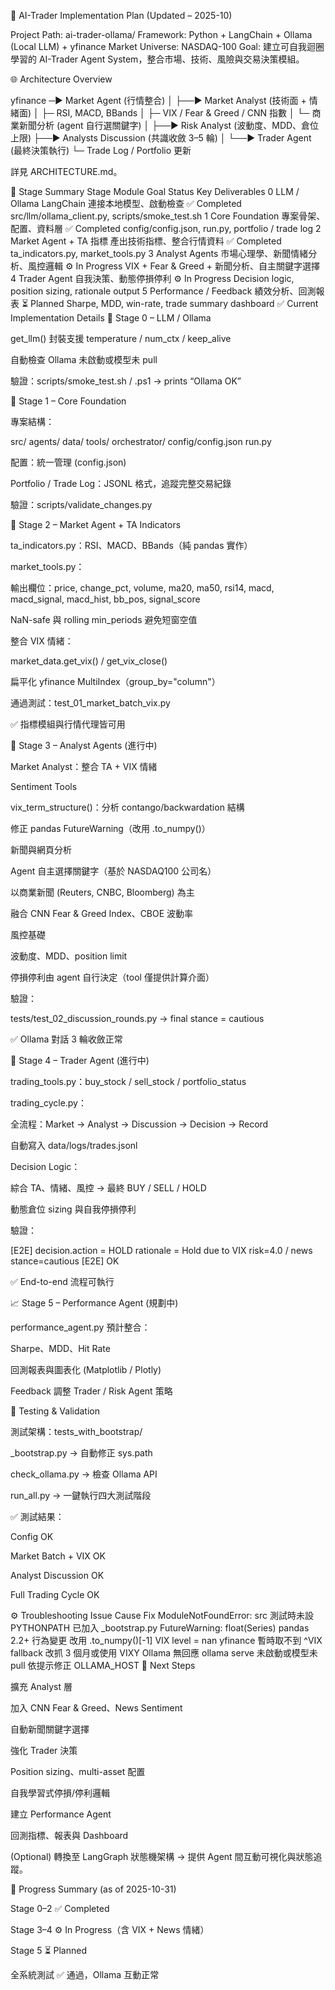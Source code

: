 🧠 AI-Trader Implementation Plan (Updated – 2025-10)

Project Path: ai-trader-ollama/
Framework: Python + LangChain + Ollama (Local LLM) + yfinance
Market Universe: NASDAQ-100
Goal: 建立可自我迴圈學習的 AI-Trader Agent System，整合市場、技術、風險與交易決策模組。

🌐 Architecture Overview

yfinance ─► Market Agent (行情整合)
│
├──► Market Analyst (技術面 + 情緒面)
│ ├─ RSI, MACD, BBands
│ ├─ VIX / Fear & Greed / CNN 指數
│ └─ 商業新聞分析 (agent 自行選關鍵字)
│
├──► Risk Analyst (波動度、MDD、倉位上限)
├──► Analysts Discussion (共識收斂 3–5 輪)
│
└──► Trader Agent (最終決策執行)
└─ Trade Log / Portfolio 更新

詳見 ARCHITECTURE.md。

🧩 Stage Summary
Stage	Module	Goal	Status	Key Deliverables
0	LLM / Ollama	LangChain 連接本地模型、啟動檢查	✅ Completed	src/llm/ollama_client.py, scripts/smoke_test.sh
1	Core Foundation	專案骨架、配置、資料層	✅ Completed	config/config.json, run.py, portfolio / trade log
2	Market Agent + TA 指標	產出技術指標、整合行情資料	✅ Completed	ta_indicators.py, market_tools.py
3	Analyst Agents	市場心理學、新聞情緒分析、風控邏輯	⚙️ In Progress	VIX + Fear & Greed + 新聞分析、自主關鍵字選擇
4	Trader Agent	自我決策、動態停損停利	⚙️ In Progress	Decision logic, position sizing, rationale output
5	Performance / Feedback	績效分析、回測報表	⏳ Planned	Sharpe, MDD, win-rate, trade summary dashboard
✅ Current Implementation Details
📘 Stage 0 – LLM / Ollama

get_llm() 封裝支援 temperature / num_ctx / keep_alive

自動檢查 Ollama 未啟動或模型未 pull

驗證：scripts/smoke_test.sh / .ps1 → prints “Ollama OK”

📗 Stage 1 – Core Foundation

專案結構：

src/
  agents/
  data/
  tools/
  orchestrator/
config/config.json
run.py


配置：統一管理 (config.json)

Portfolio / Trade Log：JSONL 格式，追蹤完整交易紀錄

驗證：scripts/validate_changes.py

📙 Stage 2 – Market Agent + TA Indicators

ta_indicators.py：RSI、MACD、BBands（純 pandas 實作）

market_tools.py：

輸出欄位：price, change_pct, volume, ma20, ma50, rsi14, macd, macd_signal, macd_hist, bb_pos, signal_score

NaN-safe 與 rolling min_periods 避免短窗空值

整合 VIX 情緒：

market_data.get_vix() / get_vix_close()

扁平化 yfinance MultiIndex（group_by="column"）

通過測試：test_01_market_batch_vix.py

✅ 指標模組與行情代理皆可用

📒 Stage 3 – Analyst Agents (進行中)

Market Analyst：整合 TA + VIX 情緒

Sentiment Tools

vix_term_structure()：分析 contango/backwardation 結構

修正 pandas FutureWarning（改用 .to_numpy()）

新聞與網頁分析

Agent 自主選擇關鍵字（基於 NASDAQ100 公司名）

以商業新聞 (Reuters, CNBC, Bloomberg) 為主

融合 CNN Fear & Greed Index、CBOE 波動率

風控基礎

波動度、MDD、position limit

停損停利由 agent 自行決定（tool 僅提供計算介面）

驗證：

tests/test_02_discussion_rounds.py → final stance = cautious

✅ Ollama 對話 3 輪收斂正常

📘 Stage 4 – Trader Agent (進行中)

trading_tools.py：buy_stock / sell_stock / portfolio_status

trading_cycle.py：

全流程：Market → Analyst → Discussion → Decision → Record

自動寫入 data/logs/trades.jsonl

Decision Logic：

綜合 TA、情緒、風控 → 最終 BUY / SELL / HOLD

動態倉位 sizing 與自我停損停利

驗證：

[E2E] decision.action = HOLD
rationale = Hold due to VIX risk=4.0 / news stance=cautious
[E2E] OK


✅ End-to-end 流程可執行

📈 Stage 5 – Performance Agent (規劃中)

performance_agent.py 預計整合：

Sharpe、MDD、Hit Rate

回測報表與圖表化 (Matplotlib / Plotly)

Feedback 調整 Trader / Risk Agent 策略

🧪 Testing & Validation

測試架構：tests_with_bootstrap/

_bootstrap.py → 自動修正 sys.path

check_ollama.py → 檢查 Ollama API

run_all.py → 一鍵執行四大測試階段

✅ 測試結果：

Config OK

Market Batch + VIX OK

Analyst Discussion OK

Full Trading Cycle OK

⚙️ Troubleshooting
Issue	Cause	Fix
ModuleNotFoundError: src	測試時未設 PYTHONPATH	已加入 _bootstrap.py
FutureWarning: float(Series)	pandas 2.2+ 行為變更	改用 .to_numpy()[-1]
VIX level = nan	yfinance 暫時取不到 ^VIX	fallback 改抓 3 個月或使用 VIXY
Ollama 無回應	ollama serve 未啟動或模型未 pull	依提示修正 OLLAMA_HOST
🚀 Next Steps

擴充 Analyst 層

加入 CNN Fear & Greed、News Sentiment

自動新聞關鍵字選擇

強化 Trader 決策

Position sizing、multi-asset 配置

自我學習式停損/停利邏輯

建立 Performance Agent

回測指標、報表與 Dashboard

(Optional) 轉換至 LangGraph 狀態機架構
→ 提供 Agent 間互動可視化與狀態追蹤。

📅 Progress Summary (as of 2025-10-31)

Stage 0–2 ✅ Completed

Stage 3–4 ⚙️ In Progress（含 VIX + News 情緒）

Stage 5 ⏳ Planned

全系統測試 ✅ 通過，Ollama 互動正常
